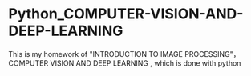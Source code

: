 # Python_COMPUTER-VISION-AND-DEEP-LEARNING
This is my homework of "INTRODUCTION TO IMAGE PROCESSING"，COMPUTER VISION AND DEEP LEARNING , which is done with python
